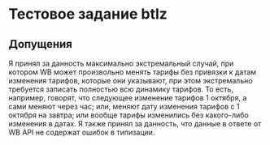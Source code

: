 # Тестовое задание btlz

## Допущения
Я принял за данность максимально экстремальный случай, при котором WB может произвольно менять тарифы без привязки к датам изменения тарифов, которые они указывают, при этом экстремально требуется записать полностью всю динамику тарифов. То есть, например, говорят, что следующее изменение тарифов 1 октября, а сами меняют через час; или, меняют дату изменения тарифов с 1 октября на завтра; или вообще тарифы изменились без какого-либо изменения в датах. 
Я также принял за данность, что данные в ответе от WB API не содержат ошибок в типизации.